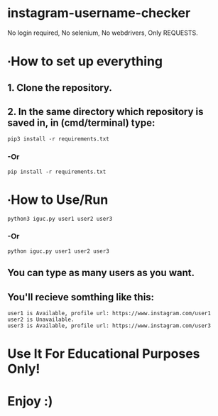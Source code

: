 # instagram-username-checker
No login required, No selenium, No webdrivers, Only REQUESTS.

# ∙How to set up everything
## 1. Clone the repository.
## 2. In the same directory which repository is saved in, in (cmd/terminal) type:
```
pip3 install -r requirements.txt
```
### -Or
```
pip install -r requirements.txt
```

# ∙How to Use/Run
```
python3 iguc.py user1 user2 user3
```
### -Or
```
python iguc.py user1 user2 user3
```
## You can type as many users as you want.
## You'll recieve somthing like this:

```
user1 is Available, profile url: https://www.instagram.com/user1
user2 is Unavailable.
user3 is Available, profile url: https://www.instagram.com/user3
```

# Use It For Educational Purposes Only!
# Enjoy :)
